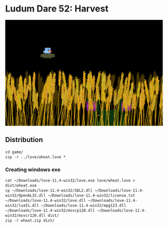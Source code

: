 # Ludum Dare 52: Harvest

![](./screenshot2.png)

## Distribution
```
cd game/
zip -r ../love/wheat.love *
```

### Creating windows exe
```
cat ~/Downloads/love-11.4-win32/love.exe love/wheat.love > dist/wheat.exe
cp ~/Downloads/love-11.4-win32/SDL2.dll ~/Downloads/love-11.4-win32/OpenAL32.dll ~/Downloads/love-11.4-win32/license.txt ~/Downloads/love-11.4-win32/love.dll ~/Downloads/love-11.4-win32/lua51.dll ~/Downloads/love-11.4-win32/mpg123.dll ~/Downloads/love-11.4-win32/msvcp120.dll ~/Downloads/love-11.4-win32/msvcr120.dll dist/
zip -r wheat.zip dist/
```
